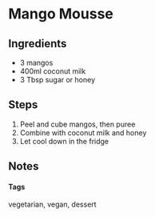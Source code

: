 # Mango Mousse

## Ingredients

* 3 mangos
* 400ml coconut milk
* 3 Tbsp sugar or honey

## Steps

1. Peel and cube mangos, then puree
2. Combine with coconut milk and honey 
3. Let cool down in the fridge

## Notes

#### Tags
vegetarian, vegan, dessert
